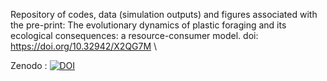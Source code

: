 Repository of codes, data (simulation outputs) and figures associated with the pre-print: The evolutionary dynamics of plastic foraging and its ecological consequences: a resource-consumer model.
doi: https://doi.org/10.32942/X2QG7M \\

Zenodo : [![DOI](https://zenodo.org/badge/481122645.svg)](https://zenodo.org/badge/latestdoi/481122645)
